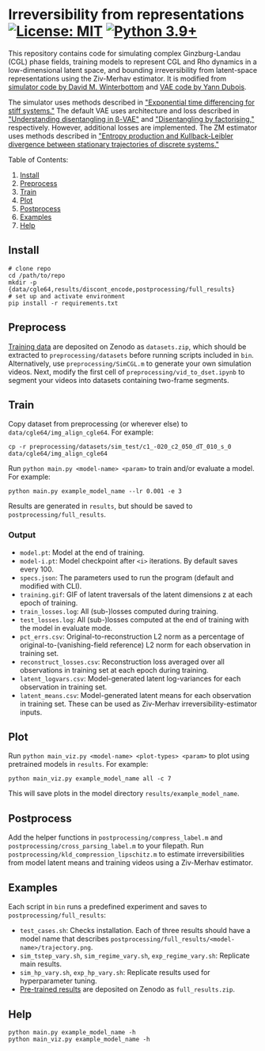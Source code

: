 # Irreversibility from representations [![License: MIT](https://img.shields.io/badge/License-MIT-yellow.svg)](https://github.com/cjoshliu/irreversibility-from-representations/blob/master/LICENSE) [![Python 3.9+](https://img.shields.io/badge/python-3.9+-blue.svg)](https://www.python.org/downloads/release/python-390/)

This repository contains code for simulating complex Ginzburg-Landau (CGL) phase fields, training models to represent CGL and Rho dynamics in a low-dimensional latent space, and bounding irreversibility from latent-space representations using the Ziv-Merhav estimator.
It is modified from [simulator code by David M. Winterbottom](https://github.com/codeinthehole/codeinthehole.com/blob/58ad3d28ddefb64350ec883b291d4dbe1df096f7/www/static/tutorial/files/CGLsim2D.m) and [VAE code by Yann Dubois](https://github.com/YannDubs/disentangling-vae).

The simulator uses methods described in ["Exponential time differencing for stiff systems."](https://doi.org/10.1006/jcph.2002.6995)
The default VAE uses architecture and loss described in ["Understanding disentangling in β-VAE"](https://arxiv.org/abs/1804.03599) and ["Disentangling by factorising,"](https://arxiv.org/abs/1802.05983) respectively.
However, additional losses are implemented.
The ZM estimator uses methods described in ["Entropy production and Kullback-Leibler divergence between stationary trajectories of discrete systems."](https://doi.org/10.1103/PhysRevE.85.031129)

Table of Contents:
1. [Install](#install)
2. [Preprocess](#preprocess)
3. [Train](#train)
4. [Plot](#plot)
5. [Postprocess](#postprocess)
6. [Examples](#examples)
7. [Help](#help)

## Install
```
# clone repo
cd /path/to/repo
mkdir -p {data/cgle64,results/discont_encode,postprocessing/full_results}
# set up and activate environment
pip install -r requirements.txt
```

## Preprocess
[Training data](https://doi.org/10.5281/zenodo.7734340) are deposited on Zenodo as `datasets.zip`, which should be extracted to `preprocessing/datasets` before running scripts included in `bin`.
Alternatively, use `preprocessing/SimCGL.m` to generate your own simulation videos.
Next, modify the first cell of `preprocessing/vid_to_dset.ipynb` to segment your videos into datasets containing two-frame segments.

## Train
Copy dataset from preprocessing (or wherever else) to `data/cgle64/img_align_cgle64`. For example:
```
cp -r preprocessing/datasets/sim_test/c1_-020_c2_050_dT_010_s_0 data/cgle64/img_align_cgle64
```
Run `python main.py <model-name> <param>` to train and/or evaluate a model. For example:
```
python main.py example_model_name --lr 0.001 -e 3
```
Results are generated in `results`, but should be saved to `postprocessing/full_results`. 

### Output
* `model.pt`: Model at the end of training. 
* `model-i.pt`: Model checkpoint after `<i>` iterations. By default saves every 100.
* `specs.json`: The parameters used to run the program (default and modified with CLI).
* `training.gif`: GIF of latent traversals of the latent dimensions z at each epoch of training.
* `train_losses.log`: All (sub-)losses computed during training.
* `test_losses.log`: All (sub-)losses computed at the end of training with the model in evaluate mode.
* `pct_errs.csv`: Original-to-reconstruction L2 norm as a percentage of original-to-(vanishing-field reference) L2 norm for each observation in training set.
* `reconstruct_losses.csv`: Reconstruction loss averaged over all observations in training set at each epoch during training.
* `latent_logvars.csv`: Model-generated latent log-variances for each observation in training set.
* `latent_means.csv`: Model-generated latent means for each observation in training set. These can be used as Ziv-Merhav irreversibility-estimator inputs.

## Plot
Run `python main_viz.py <model-name> <plot-types> <param>` to plot using pretrained models in `results`. For example:
```
python main_viz.py example_model_name all -c 7
```
This will save plots in the model directory `results/example_model_name`.

## Postprocess
Add the helper functions in `postprocessing/compress_label.m` and `postprocessing/cross_parsing_label.m` to your filepath.
Run `postprocessing/kld_compression_lipschitz.m` to estimate irreversibilities from model latent means and training videos using a Ziv-Merhav estimator.

## Examples
Each script in `bin` runs a predefined experiment and saves to `postprocessing/full_results`:
* `test_cases.sh`: Checks installation.
Each of three results should have a model name that describes `postprocessing/full_results/<model-name>/trajectory.png`.
* `sim_tstep_vary.sh`, `sim_regime_vary.sh`, `exp_regime_vary.sh`: Replicate main results.
* `sim_hp_vary.sh`, `exp_hp_vary.sh`: Replicate results used for hyperparameter tuning.
* [Pre-trained results](https://doi.org/10.5281/zenodo.7734340) are deposited on Zenodo as `full_results.zip`.

## Help
```
python main.py example_model_name -h
python main_viz.py example_model_name -h
```
